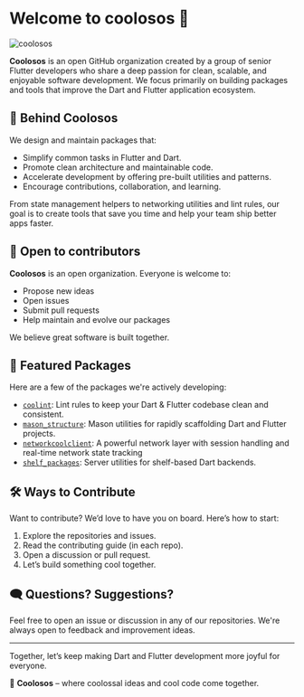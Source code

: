 # Welcome to coolosos 👋

![coolosos](https://avatars.githubusercontent.com/u/126026123?s=200&v=4 "coolosos")

**Coolosos** is an open GitHub organization created by a group of senior Flutter developers who share a deep passion for clean, scalable, and enjoyable software development. We focus primarily on building packages and tools that improve the Dart and Flutter application ecosystem.

## 🎯 Behind Coolosos

We design and maintain packages that:

- Simplify common tasks in Flutter and Dart.
- Promote clean architecture and maintainable code.
- Accelerate development by offering pre-built utilities and patterns.
- Encourage contributions, collaboration, and learning.

From state management helpers to networking utilities and lint rules, our goal is to create tools that save you time and help your team ship better apps faster.

## 🤝 Open to contributors

**Coolosos** is an open organization. Everyone is welcome to:

- Propose new ideas
- Open issues
- Submit pull requests
- Help maintain and evolve our packages

We believe great software is built together.

## 🚀 Featured Packages

Here are a few of the packages we're actively developing:
<!-- alphabetical -->
- [`coolint`](https://github.com/coolosos/coolint): Lint rules to keep your Dart & Flutter codebase clean and consistent.
- [`mason_structure`](https://github.com/coolosos/mason_structure): Mason utilities for rapidly scaffolding Dart and Flutter projects.
- [`networkcoolclient`](https://github.com/coolosos/networkcoolclient): A powerful network layer with session handling and real-time network state tracking
- [`shelf_packages`](https://github.com/coolosos/shelf_packages): Server utilities for shelf-based Dart backends.

## 🛠 Ways to Contribute

Want to contribute? We’d love to have you on board. Here’s how to start:

1. Explore the repositories and issues.
2. Read the contributing guide (in each repo).
3. Open a discussion or pull request.
4. Let’s build something cool together.

## 🗨️ Questions? Suggestions?

Feel free to open an issue or discussion in any of our repositories. We're always open to feedback and improvement ideas.

---

Together, let’s keep making Dart and Flutter development more joyful for everyone.

🐻 **Coolosos** – where coolossal ideas and cool code come together.
